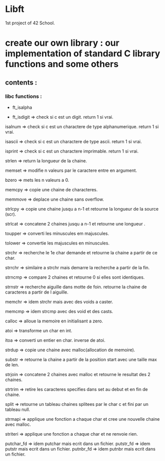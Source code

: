 # Libft
1st project of 42 School.

# create our own library : our implementation of standard C library functions and some others

## contents :

### libc functions :

- ft_isalpha

- ft_isdigit  => check si c est un digit. return 1 si vrai.

isalnum  => check si c est un charactere de type alphanumerique. return 1 si vrai.

isascii  => check si c est un charactere de type ascii. return 1 si vrai.

isprint  => check si c est un charactere imprimable. return 1 si vrai.


strlen =>  return la longueur de la chaine.


memset => modifie n valeurs par le caractere entre en argument.

bzero => mets les n valeurs  a 0.

memcpy => copie une chaine de characteres.

memmove => deplace une chaine sans overflow.

strlcpy => copie une chaine jusqu a n-1 et retourne la longueur de la source (scr).

strlcat => concatene 2 chaines jusqu a n-1 et retourne une longueur .

toupper => converti les minuscules em majuscules.

tolower => convertie les majuscules en minuscules.

strchr => recherche le 1e char demande et retourne la chaine a partir de ce char.

strrchr  => similaire a strchr mais demarre la recherche a partir de la fin.

strncmp => compare 2 chaines et  retourne 0 si elles sont identiques.

strnstr => recherche aiguille dans motte de foin. retourne la chaine de caracteres a partir de l aiguille.

memchr => idem strchr mais avec des voids a caster.

memcmp => idem strcmp avec des void et des casts.

calloc => alloue la memoire en initialisant a zero.

atoi => transforme un char en int.

itoa => converti un entier en char. inverse de atoi.

strdup => copie une chaine avec malloc(allocation de memoire).

substr => retourne la chaine a partir de la position start avec une taille max de len.

strjoin => concatene 2 chaines avec malloc et retourne le resultat des 2 chaines.

strtrim => retire les caracteres specifies dans set au debut et en fin de chaine.

split => retourne un tableau chaines splitees par le char c et fini par un tableau null.

strmapi => applique une fonction a chaque char et cree une nouvelle chaine avec malloc.

striteri => applique une fonction a chaque char et ne renvoie rien.

putchar_fd => idem putchar mais ecrit dans un fichier.
putstr_fd => idem putstr mais ecrit dans un fichier.
putnbr_fd => idem putnbr mais ecrit dans un fichier.

